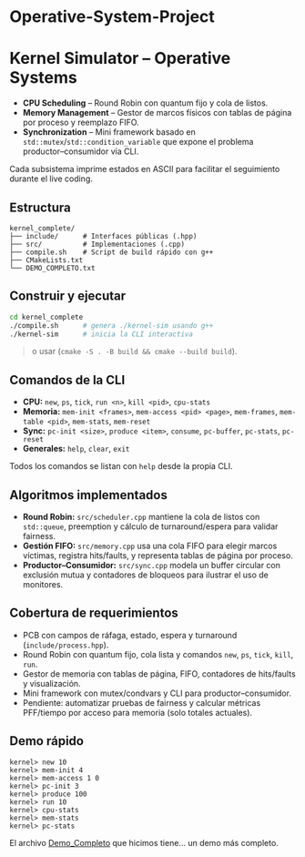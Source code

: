 # Operative-System-Project

# Kernel Simulator – Operative Systems

- **CPU Scheduling** – Round Robin con quantum fijo y cola de listos.
- **Memory Management** – Gestor de marcos físicos con tablas de página por proceso y reemplazo FIFO.
- **Synchronization** – Mini framework basado en `std::mutex`/`std::condition_variable` que expone el problema productor–consumidor vía CLI.

Cada subsistema imprime estados en ASCII para facilitar el seguimiento durante el live coding.

## Estructura

```
kernel_complete/
├── include/      # Interfaces públicas (.hpp)
├── src/          # Implementaciones (.cpp)
├── compile.sh    # Script de build rápido con g++
├── CMakeLists.txt
└── DEMO_COMPLETO.txt
```

## Construir y ejecutar

```bash
cd kernel_complete
./compile.sh      # genera ./kernel-sim usando g++
./kernel-sim      # inicia la CLI interactiva
```

> o usar (`cmake -S . -B build && cmake --build build`).

## Comandos de la CLI

- **CPU:** `new`, `ps`, `tick`, `run <n>`, `kill <pid>`, `cpu-stats`
- **Memoria:** `mem-init <frames>`, `mem-access <pid> <page>`, `mem-frames`, `mem-table <pid>`, `mem-stats`, `mem-reset`
- **Sync:** `pc-init <size>`, `produce <item>`, `consume`, `pc-buffer`, `pc-stats`, `pc-reset`
- **Generales:** `help`, `clear`, `exit`

Todos los comandos se listan con `help` desde la propia CLI.

## Algoritmos implementados

- **Round Robin:** `src/scheduler.cpp` mantiene la cola de listos con `std::queue`, preemption y cálculo de turnaround/espera para validar fairness.
- **Gestión FIFO:** `src/memory.cpp` usa una cola FIFO para elegir marcos víctimas, registra hits/faults, y representa tablas de página por proceso.
- **Productor–Consumidor:** `src/sync.cpp` modela un buffer circular con exclusión mutua y contadores de bloqueos para ilustrar el uso de monitores.

## Cobertura de requerimientos

-  PCB con campos de ráfaga, estado, espera y turnaround (`include/process.hpp`).
-  Round Robin con quantum fijo, cola lista y comandos `new`, `ps`, `tick`, `kill`, `run`.
-  Gestor de memoria con tablas de página, FIFO, contadores de hits/faults y visualización.
-  Mini framework con mutex/condvars y CLI para productor–consumidor.
-  Pendiente: automatizar pruebas de fairness y calcular métricas PFF/tiempo por acceso para memoria (solo totales actuales).

## Demo rápido

```
kernel> new 10
kernel> mem-init 4
kernel> mem-access 1 0
kernel> pc-init 3
kernel> produce 100
kernel> run 10
kernel> cpu-stats
kernel> mem-stats
kernel> pc-stats
```

El archivo [Demo_Completo](/kernel_complete/DEMO_COMPLETO.txt) que hicimos tiene... un demo más completo.